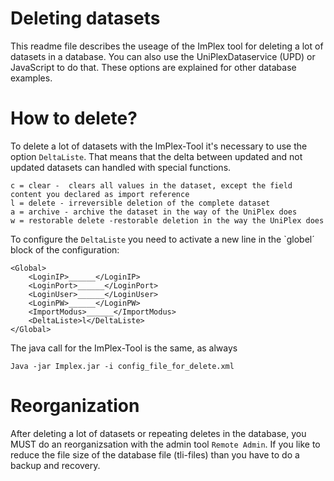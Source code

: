 Deleting datasets
=================

This readme file describes the useage of the ImPlex tool for deleting a lot of datasets in a database. You can also use the UniPlexDataservice (UPD) or JavaScript to do that. These options are explained for other database examples.

How to delete?
=============

To delete a lot of datasets with the ImPlex-Tool it's necessary to use the option `DeltaListe`. That means that the delta between updated and not updated datasets can handled with special functions.

	c = clear -  clears all values in the dataset, except the field content you declared as import reference
	l = delete - irreversible deletion of the complete dataset
	a = archive - archive the dataset in the way of the UniPlex does
	w = restorable delete -restorable deletion in the way the UniPlex does

To configure the `DeltaListe` you need to activate a new line in the `globel´ block of the configuration: 

	<Global>
		<LoginIP>______</LoginIP>
		<LoginPort>______</LoginPort>
		<LoginUser>______</LoginUser>
		<LoginPW>______</LoginPW>
		<ImportModus>______</ImportModus>
		<DeltaListe>l</DeltaListe>
	</Global>

The java call for the ImPlex-Tool is the same, as always

	Java -jar Implex.jar -i config_file_for_delete.xml
	
Reorganization
==============

After deleting a lot of datasets or repeating deletes in the database, you MUST do an reorganizsation with the admin tool `Remote Admin`. If you like to reduce the file size of the database file (tli-files) than you have to do a backup and recovery.
